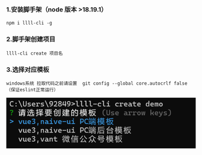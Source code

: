 ### 1.安装脚手架（node 版本 >18.19.1）
```
npm i llll-cli -g
```
### 2.脚手架创建项目
```
llll-cli create 项目名
```
### 3.选择对应模板
```
windows系统 拉取代码之前请设置  git config --global core.autocrlf false（保证eslint正常运行）
```
![svg-loaders](../../img/cli.jpg)